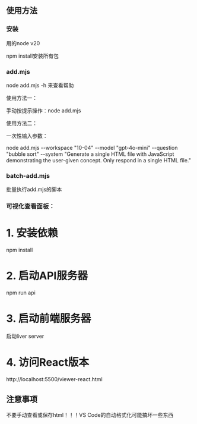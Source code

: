 ## 使用方法

### 安装

用的node v20

npm install安装所有包

### add.mjs

node add.mjs -h 来查看帮助

使用方法一：

手动按提示操作：node add.mjs

使用方法二：

一次性输入参数：

node add.mjs --workspace "10-04" --model "gpt-4o-mini" --question "bubble sort" --system "Generate a single HTML file with JavaScript demonstrating the user-given concept. Only respond in a single HTML file."

### batch-add.mjs

批量执行add.mjs的脚本

### 可视化查看面板：

# 1. 安装依赖
npm install

# 2. 启动API服务器
npm run api

# 3. 启动前端服务器
启动liver server

# 4. 访问React版本
http://localhost:5500/viewer-react.html


## 注意事项

不要手动查看或保存html！！！VS Code的自动格式化可能搞坏一些东西


